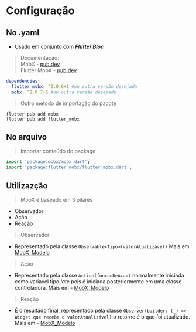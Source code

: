 # Configuração
## No .yaml
- Usado em conjunto com ***Flutter Bloc***
>Documentação: <br>
MobX - [pub.dev](https://pub.dev/packages/mobx)<br>
Flutter MobX - [pub.dev](https://pub.dev/packages/flutter_mobx)<br>
```yaml
dependencies:
  flutter_mobx: ^2.0.6+1 #ou outra versão desejada
  mobx: ^2.0.7+5 #ou outra versão desejada
```

>Outro metodo de importação do pacote
```
flutter pub add mobx
flutter pub add flutter_mobx
```
## No arquivo
>Importar conteúdo do package
```dart
import 'package:mobx/mobx.dart';
import 'package:flutter_mobx/flutter_mobx.dart';
```
## Utilizazção
>MobX é baseado em 3 pilares
- Observador
- Ação
- Reação
>Observador
- Representado pela classe ```Observable<Tipo>(valorAtualizável)``` Mais em [MobX_Modelo](../Flutter/Principais/MobX_Modelo.md)
>Ação
- Representado pela classe ```Action(funcaoDeAcao)``` normalmente iniciada como variavel tipo *late* pois é iniciada posteriormente em uma classe controladora. Mais em - [MobX_Modelo](../Flutter/Principais/MobX_Modelo.md)
>Reação
- É o resultado final, representado pela classe ```Observer(builder: (_) => Widget que recebe o valorAtualizável)```  o retorno é o que foi atualizado. Mais em - [MobX_Modelo](../Flutter/Principais/MobX_Modelo.md)
